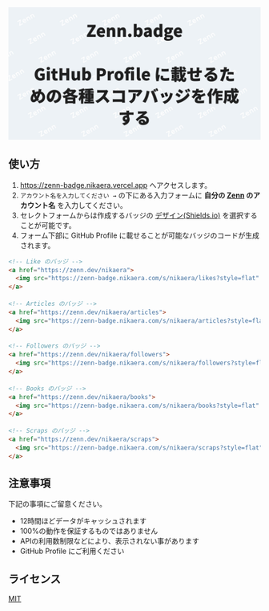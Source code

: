 ![Zenn.badge](https://github.com/nikaera/zenn-badge/blob/master/public/ogp_image.png?raw=true)

## 使い方

1. https://zenn-badge.nikaera.vercel.app へアクセスします。
1. `アカウント名を入力してください →` の下にある入力フォームに **自分の [Zenn](https://zenn.dev/) のアカウント名** を入力してください。
1. セレクトフォームからは作成するバッジの [デザイン(Shields.io)](https://shields.io/#styles) を選択することが可能です。
1. フォーム下部に GitHub Profile に載せることが可能なバッジのコードが生成されます。
```html
<!-- Like のバッジ -->
<a href="https://zenn.dev/nikaera">
  <img src="https://zenn-badge.nikaera.com/s/nikaera/likes?style=flat" alt="nikaera likes" />
</a>

<!-- Articles のバッジ -->
<a href="https://zenn.dev/nikaera/articles">
  <img src="https://zenn-badge.nikaera.com/s/nikaera/articles?style=flat" alt="nikaera articles" />
</a>

<!-- Followers のバッジ -->
<a href="https://zenn.dev/nikaera/followers">
  <img src="https://zenn-badge.nikaera.com/s/nikaera/followers?style=flat" alt="nikaera followers" />
</a>

<!-- Books のバッジ -->
<a href="https://zenn.dev/nikaera/books">
  <img src="https://zenn-badge.nikaera.com/s/nikaera/books?style=flat" alt="nikaera books" />
</a>

<!-- Scraps のバッジ -->
<a href="https://zenn.dev/nikaera/scraps">
  <img src="https://zenn-badge.nikaera.com/s/nikaera/scraps?style=flat" alt="nikaera scraps" />
</a>
```

## 注意事項

下記の事項にご留意ください。

* 12時間ほどデータがキャッシュされます
* 100%の動作を保証するものではありません
* APIの利用数制限などにより、表示されない事があります
* GitHub Profile にご利用ください

## ライセンス

[MIT](https://github.com/nikaera/zenn-badge/blob/master/LICENSE)

